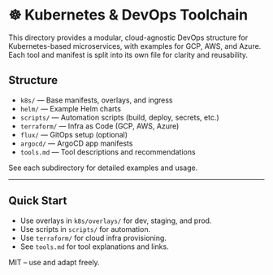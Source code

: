 # ☸️ Kubernetes & DevOps Toolchain

This directory provides a modular, cloud-agnostic DevOps structure for Kubernetes-based microservices, with examples for GCP, AWS, and Azure. Each tool and manifest is split into its own file for clarity and reusability.

## Structure

- `k8s/` — Base manifests, overlays, and ingress
- `helm/` — Example Helm charts
- `scripts/` — Automation scripts (build, deploy, secrets, etc.)
- `terraform/` — Infra as Code (GCP, AWS, Azure)
- `flux/` — GitOps setup (optional)
- `argocd/` — ArgoCD app manifests
- `tools.md` — Tool descriptions and recommendations

See each subdirectory for detailed examples and usage.

---

## Quick Start

- Use overlays in `k8s/overlays/` for dev, staging, and prod.
- Use scripts in `scripts/` for automation.
- Use `terraform/` for cloud infra provisioning.
- See `tools.md` for tool explanations and links.

MIT – use and adapt freely.
